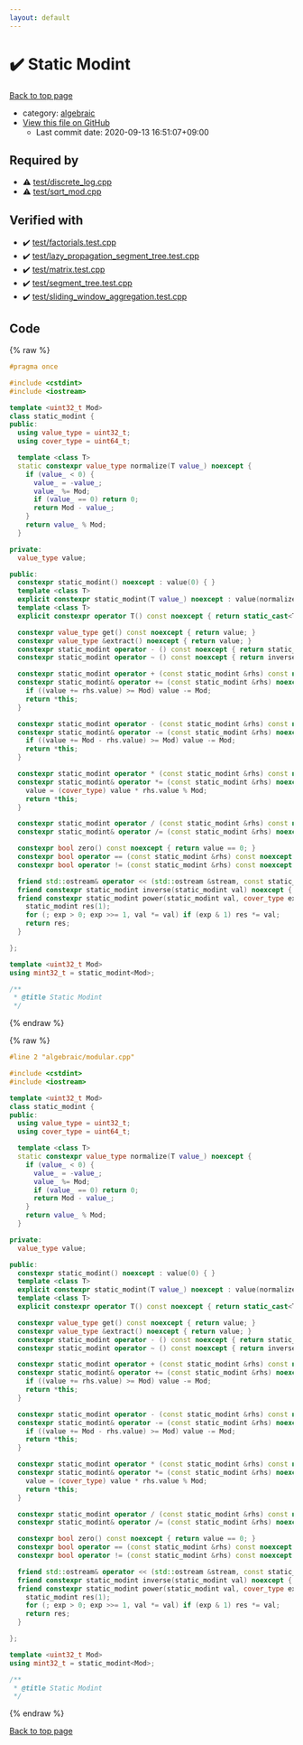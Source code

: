 ```yaml
---
layout: default
---
```


<!-- mathjax config similar to math.stackexchange -->
<script type="text/javascript" async
  src="https://cdnjs.cloudflare.com/ajax/libs/mathjax/2.7.5/MathJax.js?config=TeX-MML-AM_CHTML">
</script>
<script type="text/x-mathjax-config">
  MathJax.Hub.Config({
    TeX: { equationNumbers: { autoNumber: "AMS" }},
    tex2jax: {
      inlineMath: [ ['$','$'] ],
      processEscapes: true
    },
    "HTML-CSS": { matchFontHeight: false },
    displayAlign: "left",
    displayIndent: "2em"
  });
</script>

<script type="text/javascript" src="https://cdnjs.cloudflare.com/ajax/libs/jquery/3.4.1/jquery.min.js"></script>
<script src="https://cdn.jsdelivr.net/npm/jquery-balloon-js@1.1.2/jquery.balloon.min.js" integrity="sha256-ZEYs9VrgAeNuPvs15E39OsyOJaIkXEEt10fzxJ20+2I=" crossorigin="anonymous"></script>
<script type="text/javascript" src="../../assets/js/copy-button.js"></script>
<link rel="stylesheet" href="../../assets/css/copy-button.css" />


# :heavy_check_mark: Static Modint

<a href="../../index.html">Back to top page</a>

* category: <a href="../../index.html#c7f6ad568392380a8f4b4cecbaccb64c">algebraic</a>
* <a href="{{ site.github.repository_url }}/blob/master/algebraic/modular.cpp">View this file on GitHub</a>
    - Last commit date: 2020-09-13 16:51:07+09:00




## Required by

* :warning: <a href="../test/discrete_log.cpp.html">test/discrete_log.cpp</a>
* :warning: <a href="../test/sqrt_mod.cpp.html">test/sqrt_mod.cpp</a>


## Verified with

* :heavy_check_mark: <a href="../../verify/test/factorials.test.cpp.html">test/factorials.test.cpp</a>
* :heavy_check_mark: <a href="../../verify/test/lazy_propagation_segment_tree.test.cpp.html">test/lazy_propagation_segment_tree.test.cpp</a>
* :heavy_check_mark: <a href="../../verify/test/matrix.test.cpp.html">test/matrix.test.cpp</a>
* :heavy_check_mark: <a href="../../verify/test/segment_tree.test.cpp.html">test/segment_tree.test.cpp</a>
* :heavy_check_mark: <a href="../../verify/test/sliding_window_aggregation.test.cpp.html">test/sliding_window_aggregation.test.cpp</a>


## Code

<a id="unbundled"></a>
{% raw %}
```cpp
#pragma once

#include <cstdint>
#include <iostream>

template <uint32_t Mod>
class static_modint {
public:
  using value_type = uint32_t;
  using cover_type = uint64_t;

  template <class T>
  static constexpr value_type normalize(T value_) noexcept {
    if (value_ < 0) {
      value_ = -value_;
      value_ %= Mod;
      if (value_ == 0) return 0;
      return Mod - value_;
    }
    return value_ % Mod;
  }

private:
  value_type value;

public:
  constexpr static_modint() noexcept : value(0) { }
  template <class T>
  explicit constexpr static_modint(T value_) noexcept : value(normalize(value_)) { }
  template <class T>
  explicit constexpr operator T() const noexcept { return static_cast<T>(value); }

  constexpr value_type get() const noexcept { return value; }
  constexpr value_type &extract() noexcept { return value; }
  constexpr static_modint operator - () const noexcept { return static_modint(Mod - value); }
  constexpr static_modint operator ~ () const noexcept { return inverse(*this); }

  constexpr static_modint operator + (const static_modint &rhs) const noexcept { return static_modint(*this) += rhs; }
  constexpr static_modint& operator += (const static_modint &rhs) noexcept { 
    if ((value += rhs.value) >= Mod) value -= Mod; 
    return *this; 
  }

  constexpr static_modint operator - (const static_modint &rhs) const noexcept { return static_modint(*this) -= rhs; }
  constexpr static_modint& operator -= (const static_modint &rhs) noexcept { 
    if ((value += Mod - rhs.value) >= Mod) value -= Mod; 
    return *this; 
  }

  constexpr static_modint operator * (const static_modint &rhs) const noexcept { return static_modint(*this) *= rhs; }
  constexpr static_modint& operator *= (const static_modint &rhs) noexcept { 
    value = (cover_type) value * rhs.value % Mod;
    return *this;
  }

  constexpr static_modint operator / (const static_modint &rhs) const noexcept { return static_modint(*this) /= rhs; }
  constexpr static_modint& operator /= (const static_modint &rhs) noexcept { return (*this) *= inverse(rhs); }

  constexpr bool zero() const noexcept { return value == 0; }
  constexpr bool operator == (const static_modint &rhs) const noexcept { return value == rhs.value; }
  constexpr bool operator != (const static_modint &rhs) const noexcept { return value != rhs.value; }

  friend std::ostream& operator << (std::ostream &stream, const static_modint &rhs) { return stream << rhs.value; }
  friend constexpr static_modint inverse(static_modint val) noexcept { return power(val, Mod - 2); }
  friend constexpr static_modint power(static_modint val, cover_type exp) noexcept { 
    static_modint res(1);
    for (; exp > 0; exp >>= 1, val *= val) if (exp & 1) res *= val;
    return res;
  }

};

template <uint32_t Mod>
using mint32_t = static_modint<Mod>;

/**
 * @title Static Modint
 */
```
{% endraw %}

<a id="bundled"></a>
{% raw %}
```cpp
#line 2 "algebraic/modular.cpp"

#include <cstdint>
#include <iostream>

template <uint32_t Mod>
class static_modint {
public:
  using value_type = uint32_t;
  using cover_type = uint64_t;

  template <class T>
  static constexpr value_type normalize(T value_) noexcept {
    if (value_ < 0) {
      value_ = -value_;
      value_ %= Mod;
      if (value_ == 0) return 0;
      return Mod - value_;
    }
    return value_ % Mod;
  }

private:
  value_type value;

public:
  constexpr static_modint() noexcept : value(0) { }
  template <class T>
  explicit constexpr static_modint(T value_) noexcept : value(normalize(value_)) { }
  template <class T>
  explicit constexpr operator T() const noexcept { return static_cast<T>(value); }

  constexpr value_type get() const noexcept { return value; }
  constexpr value_type &extract() noexcept { return value; }
  constexpr static_modint operator - () const noexcept { return static_modint(Mod - value); }
  constexpr static_modint operator ~ () const noexcept { return inverse(*this); }

  constexpr static_modint operator + (const static_modint &rhs) const noexcept { return static_modint(*this) += rhs; }
  constexpr static_modint& operator += (const static_modint &rhs) noexcept { 
    if ((value += rhs.value) >= Mod) value -= Mod; 
    return *this; 
  }

  constexpr static_modint operator - (const static_modint &rhs) const noexcept { return static_modint(*this) -= rhs; }
  constexpr static_modint& operator -= (const static_modint &rhs) noexcept { 
    if ((value += Mod - rhs.value) >= Mod) value -= Mod; 
    return *this; 
  }

  constexpr static_modint operator * (const static_modint &rhs) const noexcept { return static_modint(*this) *= rhs; }
  constexpr static_modint& operator *= (const static_modint &rhs) noexcept { 
    value = (cover_type) value * rhs.value % Mod;
    return *this;
  }

  constexpr static_modint operator / (const static_modint &rhs) const noexcept { return static_modint(*this) /= rhs; }
  constexpr static_modint& operator /= (const static_modint &rhs) noexcept { return (*this) *= inverse(rhs); }

  constexpr bool zero() const noexcept { return value == 0; }
  constexpr bool operator == (const static_modint &rhs) const noexcept { return value == rhs.value; }
  constexpr bool operator != (const static_modint &rhs) const noexcept { return value != rhs.value; }

  friend std::ostream& operator << (std::ostream &stream, const static_modint &rhs) { return stream << rhs.value; }
  friend constexpr static_modint inverse(static_modint val) noexcept { return power(val, Mod - 2); }
  friend constexpr static_modint power(static_modint val, cover_type exp) noexcept { 
    static_modint res(1);
    for (; exp > 0; exp >>= 1, val *= val) if (exp & 1) res *= val;
    return res;
  }

};

template <uint32_t Mod>
using mint32_t = static_modint<Mod>;

/**
 * @title Static Modint
 */

```
{% endraw %}

<a href="../../index.html">Back to top page</a>

